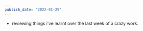 ```yaml
---
publish_date: '2022-01-29'
---
```

- reviewing things i've learnt over the last week of a crazy work.
